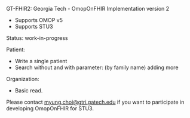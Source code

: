 GT-FHIR2: Georgia Tech - OmopOnFHIR Implementation version 2
- Supports OMOP v5
- Supports STU3

Status: work-in-progress

Patient: 
- Write a single patient
- Search without and with parameter: (by family name) adding more

Organization:
- Basic read.

Please contact myung.choi@gtri.gatech.edu if you want to participate in developing OmopOnFHIR for STU3.
